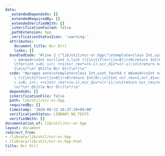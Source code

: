 ```yaml
---
data:
  _extendedDependsOn: []
  _extendedRequiredBy: []
  _extendedVerifiedWith: []
  _isVerificationFailed: false
  _pathExtension: hpp
  _verificationStatusIcon: ':warning:'
  attributes:
    document_title: Ncr O(r)
    links: []
  bundledCode: "#line 2 \"lib/util/ncr-or.hpp\"\ntemplate<class Int,uint_fast64_t\
    \ md=mod>\nInt ncr(lint n,lint r){\n\tif(n<r||n<0||r<0)return Int(0);\n\tInt ncr_res=1,ncr_div=1;\n\
    \tfor(int i=0; i<r; ++i)ncr_res*=(n-i),ncr_div*=(r-i);\n\treturn ncr_res/ncr_div;\n\
    }\n\n/*\n* @title Ncr O(r)\n*/\n"
  code: "#pragma once\ntemplate<class Int,uint_fast64_t md=mod>\nInt ncr(lint n,lint\
    \ r){\n\tif(n<r||n<0||r<0)return Int(0);\n\tInt ncr_res=1,ncr_div=1;\n\tfor(int\
    \ i=0; i<r; ++i)ncr_res*=(n-i),ncr_div*=(r-i);\n\treturn ncr_res/ncr_div;\n}\n\
    \n/*\n* @title Ncr O(r)\n*/\n"
  dependsOn: []
  isVerificationFile: false
  path: lib/util/ncr-or.hpp
  requiredBy: []
  timestamp: '2020-06-22 16:37:39+09:00'
  verificationStatus: LIBRARY_NO_TESTS
  verifiedWith: []
documentation_of: lib/util/ncr-or.hpp
layout: document
redirect_from:
- /library/lib/util/ncr-or.hpp
- /library/lib/util/ncr-or.hpp.html
title: Ncr O(r)
---
```


